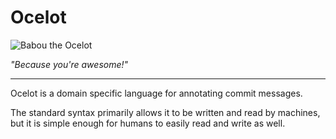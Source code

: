 # Ocelot

![Babou the Ocelot](http://i.imgur.com/nYZjBZQ.jpg)

*"Because you're awesome!"*

---

Ocelot is a domain specific language for annotating commit messages.

The standard syntax primarily allows it to be written and read by machines,
but it is simple enough for humans to easily read and write as well.
